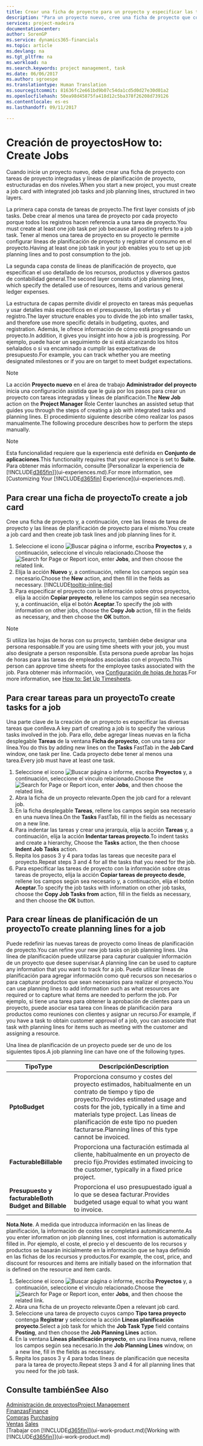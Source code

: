 ```yaml
---
title: Crear una ficha de proyecto para un proyecto y especificar las tareas | Documentos de Microsoft
description: "Para un proyecto nuevo, cree una ficha de proyecto que contenga tareas y líneas de planificación, como ayuda para administrar el progreso y los presupuestos."
services: project-madeira
documentationcenter: 
author: SorenGP
ms.service: dynamics365-financials
ms.topic: article
ms.devlang: na
ms.tgt_pltfrm: na
ms.workload: na
ms.search.keywords: project management, task
ms.date: 06/06/2017
ms.author: sgroespe
ms.translationtype: Human Translation
ms.sourcegitcommit: 81636fc2e661bd9b07c54da1cd5d0d27e30d01a2
ms.openlocfilehash: 50ea98d45875fa418d12c5ba378f26208d739126
ms.contentlocale: es-es
ms.lasthandoff: 09/11/2017

---
```

# <a name="how-to-create-jobs"></a><span data-ttu-id="bc4bf-103">Creación de proyectos</span><span class="sxs-lookup"><span data-stu-id="bc4bf-103">How to: Create Jobs</span></span>
<span data-ttu-id="bc4bf-104">Cuando inicie un proyecto nuevo, debe crear una ficha de proyecto con tareas de proyecto integradas y líneas de planificación de proyecto, estructuradas en dos niveles.</span><span class="sxs-lookup"><span data-stu-id="bc4bf-104">When you start a new project, you must create a job card with integrated job tasks and job planning lines, structured in two layers.</span></span>  

<span data-ttu-id="bc4bf-105">La primera capa consta de tareas de proyecto.</span><span class="sxs-lookup"><span data-stu-id="bc4bf-105">The first layer consists of job tasks.</span></span> <span data-ttu-id="bc4bf-106">Debe crear al menos una tarea de proyecto por cada proyecto porque todos los registros hacen referencia a una tarea de proyecto.</span><span class="sxs-lookup"><span data-stu-id="bc4bf-106">You must create at least one job task per job because all posting refers to a job task.</span></span> <span data-ttu-id="bc4bf-107">Tener al menos una tarea de proyecto en su proyecto le permite configurar líneas de planificación de proyecto y registrar el consumo en el proyecto.</span><span class="sxs-lookup"><span data-stu-id="bc4bf-107">Having at least one job task in your job enables you to set up job planning lines and to post consumption to the job.</span></span>

<span data-ttu-id="bc4bf-108">La segunda capa consta de líneas de planificación de proyecto, que especifican el uso detallado de los recursos, productos y diversos gastos de contabilidad general.</span><span class="sxs-lookup"><span data-stu-id="bc4bf-108">The second layer consists of job planning lines, which specify the detailed use of resources, items and various general ledger expenses.</span></span>

<span data-ttu-id="bc4bf-109">La estructura de capas permite dividir el proyecto en tareas más pequeñas y usar detalles más específicos en el presupuesto, las ofertas y el registro.</span><span class="sxs-lookup"><span data-stu-id="bc4bf-109">The layer structure enables you to divide the job into smaller tasks, and therefore use more specific details in budgeting, quotes, and registration.</span></span> <span data-ttu-id="bc4bf-110">Además, le ofrece información de cómo está progresando un proyecto.</span><span class="sxs-lookup"><span data-stu-id="bc4bf-110">In addition, it gives you insight into how a job is progressing.</span></span> <span data-ttu-id="bc4bf-111">Por ejemplo, puede hacer un seguimiento de si está alcanzando los hitos señalados o si va encaminado a cumplir las expectativas de presupuesto.</span><span class="sxs-lookup"><span data-stu-id="bc4bf-111">For example, you can track whether you are meeting designated milestones or if you are on target to meet budget expectations.</span></span>

> [!NOTE]  
>   <span data-ttu-id="bc4bf-112">La acción **Proyecto nuevo** en el área de trabajo **Administrador del proyecto** inicia una configuración asistida que le guía por los pasos para crear un proyecto con tareas integradas y líneas de planificación.</span><span class="sxs-lookup"><span data-stu-id="bc4bf-112">The **New Job** action on the **Project Manager** Role Center launches an assisted setup that guides you through the steps of creating a job with integrated tasks and planning lines.</span></span> <span data-ttu-id="bc4bf-113">El procedimiento siguiente describe cómo realizar los pasos manualmente.</span><span class="sxs-lookup"><span data-stu-id="bc4bf-113">The following procedure describes how to perform the steps manually.</span></span>

> [!NOTE]  
>   <span data-ttu-id="bc4bf-114">Esta funcionalidad requiere que la experiencia esté definida en **Conjunto de aplicaciones**.</span><span class="sxs-lookup"><span data-stu-id="bc4bf-114">This functionality requires that your experience is set to **Suite**.</span></span> <span data-ttu-id="bc4bf-115">Para obtener más información, consulte [Personalizar la experiencia de [!INCLUDE[d365fin](includes/d365fin_md.md)]](ui-experiences.md).</span><span class="sxs-lookup"><span data-stu-id="bc4bf-115">For more information, see [Customizing Your [!INCLUDE[d365fin](includes/d365fin_md.md)] Experience](ui-experiences.md).</span></span>

## <a name="to-create-a-job-card"></a><span data-ttu-id="bc4bf-116">Para crear una ficha de proyecto</span><span class="sxs-lookup"><span data-stu-id="bc4bf-116">To create a job card</span></span>
<span data-ttu-id="bc4bf-117">Cree una ficha de proyecto y, a continuación, cree las líneas de tarea de proyecto y las líneas de planificación de proyecto para el mismo.</span><span class="sxs-lookup"><span data-stu-id="bc4bf-117">You create a job card and then create job task lines and job planning lines for it.</span></span>

1. <span data-ttu-id="bc4bf-118">Seleccione el icono ![Buscar página o informe](media/ui-search/search_small.png "icono Buscar página o informe"), escriba **Proyectos** y, a continuación, seleccione el vínculo relacionado.</span><span class="sxs-lookup"><span data-stu-id="bc4bf-118">Choose the ![Search for Page or Report](media/ui-search/search_small.png "Search for Page or Report icon") icon, enter **Jobs**, and then choose the related link.</span></span>  
2. <span data-ttu-id="bc4bf-119">Elija la acción **Nuevo** y, a continuación, rellene los campos según sea necesario.</span><span class="sxs-lookup"><span data-stu-id="bc4bf-119">Choose the **New** action, and then fill in the fields as necessary.</span></span> [!INCLUDE[tooltip-inline-tip](includes/tooltip-inline-tip_md.md)]
3. <span data-ttu-id="bc4bf-120">Para especificar el proyecto con la información sobre otros proyectos, elija la acción **Copiar proyecto**, rellene los campos según sea necesario y, a continuación, elija el botón **Aceptar**.</span><span class="sxs-lookup"><span data-stu-id="bc4bf-120">To specify the job with information on other jobs, choose the **Copy Job** action, fill in the fields as necessary, and then choose the **OK** button.</span></span>

> [!NOTE]  
>   <span data-ttu-id="bc4bf-121">Si utiliza las hojas de horas con su proyecto, también debe designar una persona responsable.</span><span class="sxs-lookup"><span data-stu-id="bc4bf-121">If you are using time sheets with your job, you must also designate a person responsible.</span></span> <span data-ttu-id="bc4bf-122">Esta persona puede aprobar las hojas de horas para las tareas de empleados asociadas con el proyecto.</span><span class="sxs-lookup"><span data-stu-id="bc4bf-122">This person can approve time sheets for the employee tasks associated with the job.</span></span> <span data-ttu-id="bc4bf-123">Para obtener más información, vea [Configuración de hojas de horas](projects-how-setup-time-sheets.md).</span><span class="sxs-lookup"><span data-stu-id="bc4bf-123">For more information, see [How to: Set Up Timesheets](projects-how-setup-time-sheets.md).</span></span>

## <a name="to-create-tasks-for-a-job"></a><span data-ttu-id="bc4bf-124">Para crear tareas para un proyecto</span><span class="sxs-lookup"><span data-stu-id="bc4bf-124">To create tasks for a job</span></span>
<span data-ttu-id="bc4bf-125">Una parte clave de la creación de un proyecto es especificar las diversas tareas que conlleva.</span><span class="sxs-lookup"><span data-stu-id="bc4bf-125">A key part of creating a job is to specify the various tasks involved in the job.</span></span> <span data-ttu-id="bc4bf-126">Para ello, debe agregar líneas nuevas en la ficha desplegable **Tareas** de la ventana **Ficha de proyecto**, con una tarea por línea.</span><span class="sxs-lookup"><span data-stu-id="bc4bf-126">You do this by adding new lines on the **Tasks** FastTab in the **Job Card** window, one task per line.</span></span> <span data-ttu-id="bc4bf-127">Cada proyecto debe tener al menos una tarea.</span><span class="sxs-lookup"><span data-stu-id="bc4bf-127">Every job must have at least one task.</span></span>

1. <span data-ttu-id="bc4bf-128">Seleccione el icono ![Buscar página o informe](media/ui-search/search_small.png "icono Buscar página o informe"), escriba **Proyectos** y, a continuación, seleccione el vínculo relacionado.</span><span class="sxs-lookup"><span data-stu-id="bc4bf-128">Choose the ![Search for Page or Report](media/ui-search/search_small.png "Search for Page or Report icon") icon, enter **Jobs**, and then choose the related link.</span></span>
2. <span data-ttu-id="bc4bf-129">Abra la ficha de un proyecto relevante.</span><span class="sxs-lookup"><span data-stu-id="bc4bf-129">Open the job card for a relevant job.</span></span>
3. <span data-ttu-id="bc4bf-130">En la ficha desplegable **Tareas**, rellene los campos según sea necesario en una nueva línea.</span><span class="sxs-lookup"><span data-stu-id="bc4bf-130">On the **Tasks** FastTab, fill in the fields as necessary on a new line.</span></span>
4. <span data-ttu-id="bc4bf-131">Para indentar las tareas y crear una jerarquía, elija la acción **Tareas** y, a continuación, elija la acción **Indentar tareas proyecto**.</span><span class="sxs-lookup"><span data-stu-id="bc4bf-131">To indent tasks and create a hierarchy, Choose the **Tasks** action, the then choose **Indent Job Tasks** action.</span></span>
5. <span data-ttu-id="bc4bf-132">Repita los pasos 3 y 4 para todas las tareas que necesite para el proyecto.</span><span class="sxs-lookup"><span data-stu-id="bc4bf-132">Repeat steps 3 and 4 for all the tasks that you need for the job.</span></span>
6. <span data-ttu-id="bc4bf-133">Para especificar las tareas de proyecto con la información sobre otras tareas de proyecto, elija la acción **Copiar tareas de proyecto desde**, rellene los campos según sea necesario y, a continuación, elija el botón **Aceptar**.</span><span class="sxs-lookup"><span data-stu-id="bc4bf-133">To specify the job tasks with information on other job tasks, choose the **Copy Job Tasks from** action, fill in the fields as necessary, and then choose the **OK** button.</span></span>

## <a name="to-create-planning-lines-for-a-job"></a><span data-ttu-id="bc4bf-134">Para crear líneas de planificación de un proyecto</span><span class="sxs-lookup"><span data-stu-id="bc4bf-134">To create planning lines for a job</span></span>
<span data-ttu-id="bc4bf-135">Puede redefinir las nuevas tareas de proyecto como líneas de planificación de proyecto.</span><span class="sxs-lookup"><span data-stu-id="bc4bf-135">You can refine your new job tasks on job planning lines.</span></span> <span data-ttu-id="bc4bf-136">Una línea de planificación puede utilizarse para capturar cualquier información de un proyecto que desee supervisar.</span><span class="sxs-lookup"><span data-stu-id="bc4bf-136">A planning line can be used to capture any information that you want to track for a job.</span></span> <span data-ttu-id="bc4bf-137">Puede utilizar líneas de planificación para agregar información como qué recursos son necesarios o para capturar productos que sean necesarios para realizar el proyecto.</span><span class="sxs-lookup"><span data-stu-id="bc4bf-137">You can use planning lines to add information such as what resources are required or to capture what items are needed to perform the job.</span></span> <span data-ttu-id="bc4bf-138">Por ejemplo, si tiene una tarea para obtener la aprobación de clientes para un proyecto, puede asociar esa tarea con líneas de planificación para productos como reuniones con clientes y asignar un recurso.</span><span class="sxs-lookup"><span data-stu-id="bc4bf-138">For example, if you have a task to obtain customer approval of a job, you can associate that task with planning lines for items such as meeting with the customer and assigning a resource.</span></span>  

<span data-ttu-id="bc4bf-139">Una línea de planificación de un proyecto puede ser de uno de los siguientes tipos.</span><span class="sxs-lookup"><span data-stu-id="bc4bf-139">A job planning line can have one of the following types.</span></span>  

| <span data-ttu-id="bc4bf-140">Tipo</span><span class="sxs-lookup"><span data-stu-id="bc4bf-140">Type</span></span> | <span data-ttu-id="bc4bf-141">Descripción</span><span class="sxs-lookup"><span data-stu-id="bc4bf-141">Description</span></span> |
| --- | --- |
| <span data-ttu-id="bc4bf-142">**Ppto**</span><span class="sxs-lookup"><span data-stu-id="bc4bf-142">**Budget**</span></span> |<span data-ttu-id="bc4bf-143">Proporciona consumo y costes del proyecto estimados, habitualmente en un contrato de tiempo y tipo de proyecto.</span><span class="sxs-lookup"><span data-stu-id="bc4bf-143">Provides estimated usage and costs for the job, typically in a time and materials type project.</span></span> <span data-ttu-id="bc4bf-144">Las líneas de planificación de este tipo no pueden facturarse.</span><span class="sxs-lookup"><span data-stu-id="bc4bf-144">Planning lines of this type cannot be invoiced.</span></span> |
| <span data-ttu-id="bc4bf-145">**Facturable**</span><span class="sxs-lookup"><span data-stu-id="bc4bf-145">**Billable**</span></span> |<span data-ttu-id="bc4bf-146">Proporciona una facturación estimada al cliente, habitualmente en un proyecto de precio fijo.</span><span class="sxs-lookup"><span data-stu-id="bc4bf-146">Provides estimated invoicing to the customer, typically in a fixed price project.</span></span> |
| <span data-ttu-id="bc4bf-147">**Presupuesto y facturable**</span><span class="sxs-lookup"><span data-stu-id="bc4bf-147">**Both Budget and Billable**</span></span> |<span data-ttu-id="bc4bf-148">Proporciona el uso presupuestado igual a lo que se desea facturar.</span><span class="sxs-lookup"><span data-stu-id="bc4bf-148">Provides budgeted usage equal to what you want to invoice.</span></span> |

<span data-ttu-id="bc4bf-149">**Nota**.</span><span class="sxs-lookup"><span data-stu-id="bc4bf-149">**Note**.</span></span> <span data-ttu-id="bc4bf-150">A medida que introduzca información en las líneas de planificación, la información de costes se completará automáticamente.</span><span class="sxs-lookup"><span data-stu-id="bc4bf-150">As you enter information on job planning lines, cost information is automatically filled in.</span></span> <span data-ttu-id="bc4bf-151">Por ejemplo, el coste, el precio y el descuento de los recursos y productos se basarán inicialmente en la información que se haya definido en las fichas de los recursos y productos.</span><span class="sxs-lookup"><span data-stu-id="bc4bf-151">For example, the cost, price, and discount for resources and items are initially based on the information that is defined on the resource and item cards.</span></span>

1. <span data-ttu-id="bc4bf-152">Seleccione el icono ![Buscar página o informe](media/ui-search/search_small.png "icono Buscar página o informe"), escriba **Proyectos** y, a continuación, seleccione el vínculo relacionado.</span><span class="sxs-lookup"><span data-stu-id="bc4bf-152">Choose the ![Search for Page or Report](media/ui-search/search_small.png "Search for Page or Report icon") icon, enter **Jobs**, and then choose the related link.</span></span>
2. <span data-ttu-id="bc4bf-153">Abra una ficha de un proyecto relevante.</span><span class="sxs-lookup"><span data-stu-id="bc4bf-153">Open a relevant job card.</span></span>
3. <span data-ttu-id="bc4bf-154">Seleccione una tarea de proyecto cuyos campo **Tipo tarea proyecto** contenga **Registrar** y seleccione la acción **Líneas planificación proyecto**.</span><span class="sxs-lookup"><span data-stu-id="bc4bf-154">Select a job task for which the **Job Task Type** field contains **Posting**, and then choose the **Job Planning Lines** action.</span></span>  
4. <span data-ttu-id="bc4bf-155">En la ventana **Líneas planificación proyecto**, en una línea nueva, rellene los campos según sea necesario.</span><span class="sxs-lookup"><span data-stu-id="bc4bf-155">In the **Job Planning Lines** window, on a new line, fill in the fields as necessary.</span></span>
5. <span data-ttu-id="bc4bf-156">Repita los pasos 3 y 4 para todas líneas de planificación que necesita para la tarea de proyecto.</span><span class="sxs-lookup"><span data-stu-id="bc4bf-156">Repeat steps 3 and 4 for all planning lines that you need for the job task.</span></span>

## <a name="see-also"></a><span data-ttu-id="bc4bf-157">Consulte también</span><span class="sxs-lookup"><span data-stu-id="bc4bf-157">See Also</span></span>
[<span data-ttu-id="bc4bf-158">Administración de proyectos</span><span class="sxs-lookup"><span data-stu-id="bc4bf-158">Project Management</span></span>](projects-manage-projects.md)  
[<span data-ttu-id="bc4bf-159">Finanzas</span><span class="sxs-lookup"><span data-stu-id="bc4bf-159">Finance</span></span>](finance.md)  
<span data-ttu-id="bc4bf-160">[Compras](purchasing-manage-purchasing.md)       </span><span class="sxs-lookup"><span data-stu-id="bc4bf-160">[Purchasing](purchasing-manage-purchasing.md)       </span></span>  
<span data-ttu-id="bc4bf-161">[Ventas](sales-manage-sales.md)    </span><span class="sxs-lookup"><span data-stu-id="bc4bf-161">[Sales](sales-manage-sales.md)    </span></span>  
<span data-ttu-id="bc4bf-162">[Trabajar con [!INCLUDE[d365fin](includes/d365fin_md.md)]](ui-work-product.md)</span><span class="sxs-lookup"><span data-stu-id="bc4bf-162">[Working with [!INCLUDE[d365fin](includes/d365fin_md.md)]](ui-work-product.md)</span></span>  

